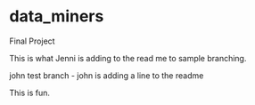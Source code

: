 # data_miners
Final Project

This is what Jenni is adding to the read me to sample branching. 


john test branch - john is adding a line to the readme

This is fun. 

